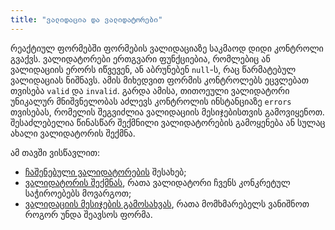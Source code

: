 ```yaml
---
title: "ვალიდაცია და ვალიდატორები"
---
```


რეაქტიულ ფორმებში ფორმების ვალიდაციაზე საკმაოდ დიდი კონტროლი გვაქვს.
ვალიდატორები ერთგვარი ფუნქციებია, რომლებიც ან ვალიდაციის ერორს იწვევენ,
ან აბრუნებენ `null`-ს, რაც წარმატებულ ვალიდაციას ნიშნავს. ამის მიხედვით
ფორმის კონტროლებს ეცვლებათ თვისება `valid` და `invalid`. გარდა ამისა,
თითოეული ვალიდატორი უნიკალურ მნიშვნელობას აძლევს კონტროლის ინსტანციაზე
`errors` თვისებას, რომელის შეგვიძლია ვალიდაციის მესიჯებისთვის გამოვიყენოთ.
შესაძლებელია წინასწარ შექმნილი ვალიდატორების გამოყენება ან სულაც ახალი
ვალიდატორის შექმნა.

ამ თავში ვისწავლით:

- [ჩაშენებული ვალიდატორების](./doc/guides/angular/forms/validation/built-in-validators) შესახებ;
- [ვალიდატორის შექმნას](./doc/guides/angular/forms/validation/creating-validator), რათა ვალიდატორი ჩვენს კონკრეტულ საჭიროებებს მოვარგოთ;
- [ვალიდაციის მესიჯების გამოსახვას](./doc/guides/angular/forms/validation/validation-messages), რათა მომხმარებელს ვანიშნოთ როგორ უნდა შეავსოს ფორმა.
